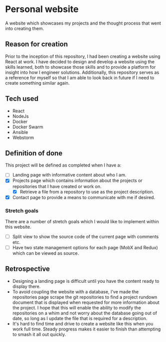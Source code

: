 # Personal website
A website which showcases my projects and the thought process that went into creating them.

## Reason for creation
Prior to the inception of this repository, I had been creating a website using React at work. I have decided to design and develop a website using the skills learned, both to showcase those skills and to provide a platform for insight into how I engineer solutions. Additionally, this repository serves as a reference for myself so that I am able to look back in future if I need to create something similar again.

## Tech used
- React
- NodeJs
- Docker
- Docker Swarm
- Ansible
- Webstorm

## Definition of done
This project will be defined as completed when I have a: 
- [ ] Landing page with informative content about who I am.
- [x] Projects page which contains information about the projects or repositories that I have created or work on.
    - [x] Retrieve a file from a repository to use as the project description.
- [x] Contact page to provide a means to communicate with me if desired. 

### Stretch goals
There are a number of stretch goals which I would like to implement within this website.
- [ ] Split view to show the source code of the current page with comments etc.
- [ ] Have two state management options for each page (MobX and Redux) which can be viewed as source.

## Retrospective
- Designing a landing page is difficult until you have the content ready to display there.
- To avoid coupling the website with a database, I've made the repositories page scrape the git repositories to find a project rundown document that is displayed when requested for more information about the project. I hope that this will enable the ability to modify the repositories on a whim and not worry about the database going out of date, so long as I update the file that is required for a description.
- It's hard to find time and drive to create a website like this when you work full time. Steady progress makes it easier to finish than attempting to smash it all out quickly.